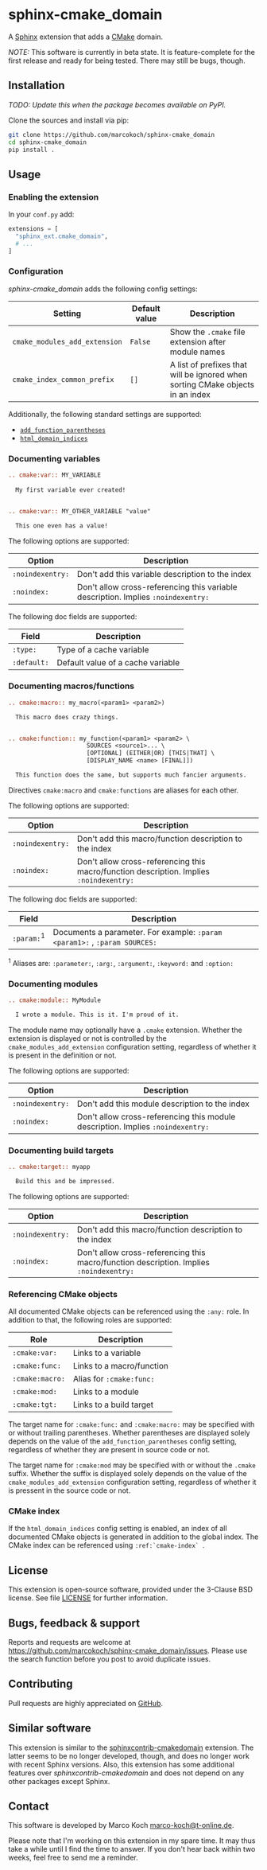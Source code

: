 # sphinx-cmake_domain

A [Sphinx](https://www.sphinx-doc.org) extension that adds a [CMake](https://cmake.org) domain.

*NOTE:*
This software is currently in beta state. It is feature-complete for the first release and ready for being tested. There may still be bugs, though.


## Installation

*TODO: Update this when the package becomes available on PyPI.*

Clone the sources and install via pip:

```bash
git clone https://github.com/marcokoch/sphinx-cmake_domain
cd sphinx-cmake_domain
pip install .
```


## Usage

### Enabling the extension

In your `conf.py` add:

```python
extensions = [
  "sphinx_ext.cmake_domain",
  # ...
]
```


### Configuration

*sphinx-cmake_domain* adds the following config settings:

| Setting                       | Default value | Description                                                                    |
|-------------------------------|---------------|--------------------------------------------------------------------------------|
| `cmake_modules_add_extension` | `False`       | Show the `.cmake` file extension after module names                            |
| `cmake_index_common_prefix`   | `[]`          | A list of prefixes that will be ignored when sorting CMake objects in an index |

Additionally, the following standard settings are supported:

* [`add_function_parentheses`](https://www.sphinx-doc.org/en/master/usage/configuration.html#confval-add_function_parentheses)
* [`html_domain_indices`](https://www.sphinx-doc.org/en/master/usage/configuration.html#confval-html_domain_indices)


### Documenting variables

```rst
.. cmake:var:: MY_VARIABLE
  
  My first variable ever created!


.. cmake:var:: MY_OTHER_VARIABLE "value"

  This one even has a value!
```

The following options are supported:

| Option           | Description                                                                       |
|------------------|-----------------------------------------------------------------------------------|
| `:noindexentry:` | Don't add this variable description to the index                                  |
| `:noindex:`      | Don't allow cross-referencing this variable description. Implies `:noindexentry:` |

The following doc fields are supported:

| Field       | Description                       |
|-------------|-----------------------------------|
| `:type:`    | Type of a cache variable          |
| `:default:` | Default value of a cache variable |


### Documenting macros/functions

```rst
.. cmake:macro:: my_macro(<param1> <param2>)

  This macro does crazy things.


.. cmake:function:: my_function(<param1> <param2> \
                      SOURCES <source1>... \
                      [OPTIONAL] (EITHER|OR) [THIS|THAT] \
                      [DISPLAY_NAME <name> [FINAL]])

  This function does the same, but supports much fancier arguments.
```

Directives `cmake:macro` and `cmake:functions` are aliases for each other.


The following options are supported:

| Option           | Description                                                                             |
|------------------|-----------------------------------------------------------------------------------------|
| `:noindexentry:` | Don't add this macro/function description to the index                                  |
| `:noindex:`      | Don't allow cross-referencing this macro/function description. Implies `:noindexentry:` |

The following doc fields are supported:

| Field                 | Description                                                                |
|-----------------------|----------------------------------------------------------------------------|
| `:param:`<sup>1</sup> | Documents a parameter. For example: `:param <param1>:` , `:param SOURCES:` |

<sup>1</sup> Aliases are: `:parameter:`, `:arg:`, `:argument:`, `:keyword:` and `:option:`


### Documenting modules

```rst
.. cmake:module:: MyModule

  I wrote a module. This is it. I'm proud of it.
```

The module name may optionally have a `.cmake` extension. Whether the extension is displayed or not is controlled by the `cmake_modules_add_extension` configuration setting, regardless of whether it is present in the definition or not.

The following options are supported:

| Option           | Description                                                                     |
|------------------|---------------------------------------------------------------------------------|
| `:noindexentry:` | Don't add this module description to the index                                  |
| `:noindex:`      | Don't allow cross-referencing this module description. Implies `:noindexentry:` |


### Documenting build targets

```rst
.. cmake:target:: myapp

  Build this and be impressed.
```

The following options are supported:

| Option           | Description                                                                             |
|------------------|-----------------------------------------------------------------------------------------|
| `:noindexentry:` | Don't add this macro/function description to the index                                  |
| `:noindex:`      | Don't allow cross-referencing this macro/function description. Implies `:noindexentry:` |


### Referencing CMake objects

All documented CMake objects can be referenced using the `:any:` role. In addition to that, the following roles are supported:

| Role           | Description               |
|----------------|---------------------------|
| `:cmake:var:`  | Links to a variable       |
| `:cmake:func:` | Links to a macro/function |
| `:cmake:macro:`| Alias for `:cmake:func:`  |
| `:cmake:mod:`  | Links to a module         |
| `:cmake:tgt:`  | Links to a build target   |

The target name for `:cmake:func:` and `:cmake:macro:` may be specified with or without trailing parentheses. Whether parentheses are displayed solely depends on the value of the `add_function_parentheses` config setting, regardless of whether they are present in source code or not.

The target name for `:cmake:mod` may be specified with or without the `.cmake` suffix. Whether the suffix is displayed solely depends on the value of the `cmake_modules_add_extension` configuration setting, regardless of whether it is pressent in the source code or not.


### CMake index

If the `html_domain_indices` config setting is enabled, an index of all documented CMake objects is generated in addition to the global index. The CMake index can be referenced using ``:ref:`cmake-index` ``.


## License

This extension is open-source software, provided under the 3-Clause BSD license. See file [LICENSE](LICENSE) for further information.


## Bugs, feedback & support

Reports and requests are welcome at <https://github.com/marcokoch/sphinx-cmake_domain/issues>.
Please use the search function before you post to avoid duplicate issues.


## Contributing

Pull requests are highly appreciated on [GitHub](https://github.com/marcokoch/sphinx-cmake_domain).


## Similar software

This extension is similar to the [sphinxcontrib-cmakedomain](https://github.com/sphinx-contrib/cmakedomain) extension. The latter seems to be no longer developed, though, and does no longer work with recent Sphinx versions. Also, this extension has some additional features over *sphinxcontrib-cmakedomain* and does not depend on any other packages except Sphinx.


## Contact

This software is developed by Marco Koch <marco-koch@t-online.de>.

Please note that I'm working on this extension in my spare time. It may thus take a while until I find the time to answer. If you don't hear back within two weeks, feel free to send me a reminder.

